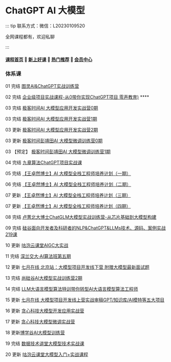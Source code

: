# ChatGPT AI 大模型

::: tip
联系方式：微信：L20230109520

全网课程都有，欢迎私聊

:::

#### [**课程首页**](../../README.md) 💖 [**新上好课**](./xshk.md) 💖 [**热门推荐**](./rmtj.md) 💖 [**会员中心**](./vip.md)

### 体系课

01 完结 [图灵AI&ChatGPT实战训练营](https://appgpn9idwb6991.h5.xiaoeknow.com/v1/goods/goods_detail/p_6423fc52e4b0b0bc2bcf0677?fromH5=true) 

02 完结 [企业级项目实战课程-从0带你实现ChatGPT项目 零声教育)](https://ke.qq.com/course/6031074) ****

03 完结 [极客时间AI 大模型应用开发实战营0期](https://u.geekbang.org/subject/llm) 

03 完结 [极客时间AI 大模型应用开发实战营1期](https://u.geekbang.org/subject/llm)

03 更新  [极客时间AI 大模型应用开发实战营2期](https://u.geekbang.org/subject/llm)

03 更新 [极客时间彭靖田AI 大模型微调训练营0期](https://u.geekbang.org/subject/finetuning)

03 【预定】 [极客时间彭靖田AI 大模型微调训练营1期](https://u.geekbang.org/subject/finetuning)

04 完结 [九章算法ChatGPT项目实战课](https://www.jiuzhang.com/course/150) 

05 完结 [【王卓然博士】AI 大模型全栈工程师培养计划（一期）](
https://www.zhihu.com/xen/market/remix/training/1658062407640682496?utm_campaign=zhihumarket&utm_medium=social&utm_source=wechat&utm_content=messages_share) 

06 完结 [【王卓然博士】AI 大模型全栈工程师培养计划（二期）](https://www.zhihu.com/education/training/course-detail/1666833802491203584)

07 更新 [【王卓然博士】AI 大模型全栈工程师培养计划（三期）](https://www.zhihu.com/education/training/course-detail/1686055867055710208)

07 更新 [【王卓然博士】AI 大模型全栈工程师培养计划（四期）](https://www.zhihu.com/education/training/course-detail/1703060363610918912)

08 完结  [卢菁北大博士ChatGLM大模型实战训练营-从芯片基础到大模型构建](https://app4tvrkyjd6910.h5.xiaoeknow.com/v1/goods/goods_detail/p_649bb2b3e4b0cf39e6dd99f3?type=3) 

09 完结 [硅谷面向开发者及科研者的NLP&ChatGPT&LLMs技术、源码、案例实战219课](https://appybiyrtzd9613.h5.xiaoeknow.com/v1/goods/goods_detail/p_62277327e4b066e9608d08ba)

10 更新 [咕泡云课堂AIGC大实战](https://ke.gupaoedu.cn/course/vip/2101)

11 完结 [深兰交大·AI算法班第五期](http://ai.aijdjy.com/index.html) 

12 更新 [七月在线 北京站：大模型项目开发线下营 附赠大模型最新面试题](https://www.julyedu.com/course/getDetail/490)

13 完结 [尚硅谷AI大模型实战训练营2期](http://www.atguigu.com/ai/)

14 完结 [LLM大语言模型算法特训带你转型AI大语言模型算法工程师](https://class.imooc.com/sale/llm)

15 更新 [七月在线 大模型项目开发线上营实战审稿GPT/知识库/AI模特等五大项目](https://www.julyedu.com/course/getDetail/498) 

16 更新 [贪心科技大模型开发应用实战营](https://www.greedyai.com/ai-courses/LLM_developing)

17 更新 [贪心科技大模型微调实战营](https://www.greedyai.com/ai-courses/LLM_finetuning)

18 更新[博学谷AI大模型训练营](https://www.boxuegu.com/live/detail-10046.html)

19 完结 [数据技术讲堂大模型技术实战课](https://appze9inzwc2314.pc.xiaoe-tech.com/p/t_pc/goods_pc_detail/goods_detail/p_64467371e4b0cf39e6c0c026?product_id=p_64467371e4b0cf39e6c0c026)

20 更新 [咕泡云课堂大模型入门+实战课程](https://ke.gupaoedu.cn/course/vip/2371)
